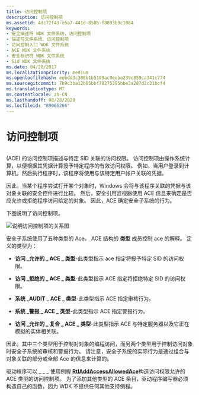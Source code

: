 ```yaml
---
title: 访问控制项
description: 访问控制项
ms.assetid: 4dc72f43-e5a7-441d-8586-f8893b9c1084
keywords:
- 安全描述符 WDK 文件系统，访问控制项
- 描述符文件系统、访问控制项
- 访问控制入口 WDK 文件系统
- ACE WDK 文件系统
- 安全标识符 WDK 文件系统
- Sid WDK 文件系统
ms.date: 04/20/2017
ms.localizationpriority: medium
ms.openlocfilehash: eebdd3c308b1b5189ac9eeba239c859ca341c774
ms.sourcegitcommit: 7b9c3ba12b05bbf78275395bbe3a287d2c31bcf4
ms.translationtype: MT
ms.contentlocale: zh-CN
ms.lasthandoff: 08/28/2020
ms.locfileid: "89066266"
---
```

# <a name="access-control-entry"></a>访问控制项


## <span id="ddk_access_control_entry_if"></span><span id="DDK_ACCESS_CONTROL_ENTRY_IF"></span>


 (ACE) 的访问控制项描述与特定 SID 关联的访问权限。 访问控制项由操作系统计算，以便根据其凭据计算授予特定程序的有效访问权限。 例如，当用户登录到计算机，然后执行程序时，该程序将使用与该特定用户帐户关联的凭据。

因此，当某个程序尝试打开某个对象时，Windows 会将与该程序关联的凭据与该对象关联的安全控件进行比较。 然后，安全引用监视器使用 ACE 信息来确定是否应允许或拒绝程序访问给定的对象。 因此，ACE 确定安全子系统的行为。

下图说明了访问控制项。

![说明访问控制项的关系图](images/fssecurity-04.png)

安全子系统使用了五种类型的 Ace。 ACE 结构的 **类型** 成员控制 ace 的解释。 定义的类型为：

-   **访问 \_允许的 \_ ACE \_ 类型**-此类型指示 ace 指定将授予特定 SID 的访问权限。

-   **访问 \_拒绝的 \_ ACE \_ 类型**-此类型指示 ACE 指定将拒绝特定 SID 的访问权限。

-   **系统 \_AUDIT \_ ACE \_ 类型**-此类型指示 ACE 指定审核行为。

-   **系统 \_警报 \_ ACE \_ 类型**-此类型指示 ACE 指定警报行为。

-   **访问 \_允许的 \_ 复合 \_ ACE \_ 类型**-此类型指示 ACE 与特定服务器以及它正在模拟的实体相关联。

因此，其中三个类型用于控制对对象的编程访问，而另两个类型用于控制访问对象时安全子系统的审核和警报行为。 请注意，安全子系统的实际行为是通过组合与对象关联的部分或全部 Ace 的信息来计算的。

驱动程序可以 \_ \_ \_ 使用例程 [**RtlAddAccessAllowedAce**](/windows-hardware/drivers/ddi/ntifs/nf-ntifs-rtladdaccessallowedace)构造访问权限允许的 ACE 类型的访问控制项。 为了添加其他类型的 ACE 条目，驱动程序编写器必须构造自己的函数，因为 WDK 不提供任何其他支持例程。

 

